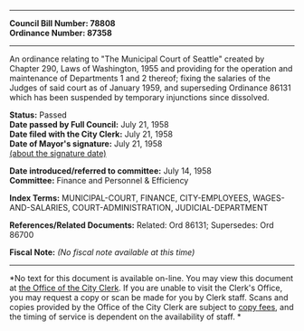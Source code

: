* * * * *  
  
**Council Bill Number: [](#h0)[](#h2)78808**   
**Ordinance Number: 87358**  
  
* * * * *  
  
An ordinance relating to "The Municipal Court of Seattle" created by Chapter 290, Laws of Washington, 1955 and providing for the operation and maintenance of Departments 1 and 2 thereof; fixing the salaries of the Judges of said court as of January 1959, and superseding Ordinance 86131 which has been suspended by temporary injunctions since dissolved.  
  
**Status:** Passed   
**Date passed by Full Council:** July 21, 1958   
**Date filed with the City Clerk:** July 21, 1958   
**Date of Mayor's signature:** July 21, 1958   
[(about the signature date)](/~public/approvaldate.htm)   
  
  
**Date introduced/referred to committee:** July 14, 1958   
**Committee:** Finance and Personnel & Efficiency   
  
**Index Terms:** MUNICIPAL-COURT, FINANCE, CITY-EMPLOYEES, WAGES-AND-SALARIES, COURT-ADMINISTRATION, JUDICIAL-DEPARTMENT  
  
**References/Related Documents:** Related: Ord 86131; Supersedes: Ord 86700  
  
**Fiscal Note:** *(No fiscal note available at this time)*  
  
* * * * *  
  
*No text for this document is available on-line. You may view this document at [the Office of the City Clerk](http://www.seattle.gov/leg/clerk/contactUs.htm). If you are unable to visit the Clerk's Office, you may request a copy or scan be made for you by Clerk staff. Scans and copies provided by the Office of the City Clerk are subject to [copy fees](http://clerk.seattle.gov/~public/clerkfees.htm), and the timing of service is dependent on the availability of staff. *  
  
  
